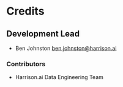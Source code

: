 # Credits

## Development Lead

* Ben Johnston <ben.johnston@harrison.ai>

### Contributors

* Harrison.ai Data Engineering Team